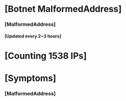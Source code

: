 # [Botnet MalformedAddress]
### [MalformedAddress]
#### [Updated every 2~3 hours]

# [Counting 1538 IPs]

# [Symptoms] 
###   [MalformedAddress]

